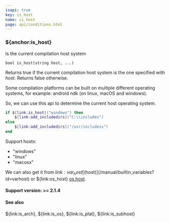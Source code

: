 ```yaml
---
isapi: true
key: is_host
name: is_host
page: api/conditions.html
---
```


### ${anchor:is_host}

Is the current compilation host system

`bool is_host(string host, ...)`

Returns true if the current compilation host system is the one specified with *host*. Returns false otherwise.

Some compilation platforms can be built on multiple different operating systems, for example: android ndk (on linux, macOS and windows).

So, we can use this api to determine the current host operating system.

```lua
if ${link:is_host}("windows") then
    ${link:add_includedirs}("C:\\includes")
else
    ${link:add_includedirs}("/usr/includess")
end
```

Support hosts:

* "windows"
* "linux"
* "macosx"

We can also get it from ${link:var_host} [$(host)](/manual/builtin_variables?id=varhost) or ${link:os_host} [os.host](/manual/builtin_modules?id=oshost).

#### Support version: >= 2.1.4

#### See also

${link:is_arch}, ${link:is_os}, ${link:is_plat}, ${link:is_subhost}
